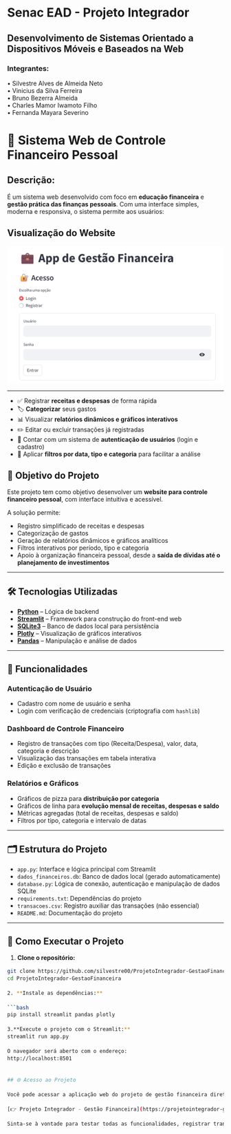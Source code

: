 # Senac EAD - Projeto Integrador
## Desenvolvimento de Sistemas Orientado a Dispositivos Móveis e Baseados na Web

### Integrantes:
• Silvestre Alves de Almeida Neto  
• Vinicius da Silva Ferreira  
• Bruno Bezerra Almeida  
• Charles Mamor Iwamoto Filho  
• Fernanda Mayara Severino

# 💼 Sistema Web de Controle Financeiro Pessoal

## Descrição:
É um sistema web desenvolvido com foco em **educação financeira** e **gestão prática das finanças pessoais**. Com uma interface simples, moderna e responsiva, o sistema permite aos usuários:

## Visualização do Website
![image_alt](https://github.com/silvestre00/ProjetoIntegrador-GestaoFinanceira/blob/25ad81a3bc463bdffd422b6b19923f8e1a0ea07b/interface.png)

---
- ✅ Registrar **receitas e despesas** de forma rápida  
- 🏷️ **Categorizar** seus gastos  
- 📊 Visualizar **relatórios dinâmicos e gráficos interativos**  
- ✏️ Editar ou excluir transações já registradas  
- 🔐 Contar com um sistema de **autenticação de usuários** (login e cadastro)  
- 📅 Aplicar **filtros por data, tipo e categoria** para facilitar a análise  

## 🎯 Objetivo do Projeto

Este projeto tem como objetivo desenvolver um **website para controle financeiro pessoal**, com interface intuitiva e acessível.

A solução permite:

- Registro simplificado de receitas e despesas  
- Categorização de gastos  
- Geração de relatórios dinâmicos e gráficos analíticos  
- Filtros interativos por período, tipo e categoria  
- Apoio à organização financeira pessoal, desde a **saída de dívidas até o planejamento de investimentos**  

---

## 🛠️ Tecnologias Utilizadas

- **[Python](https://www.python.org/)** – Lógica de backend  
- **[Streamlit](https://streamlit.io/)** – Framework para construção do front-end web  
- **[SQLite3](https://www.sqlite.org/index.html)** – Banco de dados local para persistência  
- **[Plotly](https://plotly.com/python/)** – Visualização de gráficos interativos  
- **[Pandas](https://pandas.pydata.org/)** – Manipulação e análise de dados  

---

## 🔐 Funcionalidades

### Autenticação de Usuário

- Cadastro com nome de usuário e senha  
- Login com verificação de credenciais (criptografia com `hashlib`)  

### Dashboard de Controle Financeiro

- Registro de transações com tipo (Receita/Despesa), valor, data, categoria e descrição  
- Visualização das transações em tabela interativa  
- Edição e exclusão de transações  

### Relatórios e Gráficos

- Gráficos de pizza para **distribuição por categoria**  
- Gráficos de linha para **evolução mensal de receitas, despesas e saldo**  
- Métricas agregadas (total de receitas, despesas e saldo)  
- Filtros por tipo, categoria e intervalo de datas  

---

## 🗂️ Estrutura do Projeto

- `app.py`: Interface e lógica principal com Streamlit  
- `dados_financeiros.db`: Banco de dados local (gerado automaticamente)  
- `database.py`: Lógica de conexão, autenticação e manipulação de dados SQLite  
- `requirements.txt`: Dependências do projeto  
- `transacoes.csv`: Registro auxiliar das transações (não essencial)  
- `README.md`: Documentação do projeto  

---

## 🚀 Como Executar o Projeto

1. **Clone o repositório:**

```bash
git clone https://github.com/silvestre00/ProjetoIntegrador-GestaoFinanceira.git
cd ProjetoIntegrador-GestaoFinanceira

2. **Instale as dependências:**

```bash
pip install streamlit pandas plotly

3.**Execute o projeto com o Streamlit:**
streamlit run app.py

O navegador será aberto com o endereço:
http://localhost:8501


## 🌐 Acesso ao Projeto

Você pode acessar a aplicação web do projeto de gestão financeira diretamente neste link:

[👉 Projeto Integrador - Gestão Financeira](https://projetointegrador-gestaofinanceira-4v7ppyxqbhxiqzpdopc7eg.streamlit.app/)

Sinta-se à vontade para testar todas as funcionalidades, registrar transações, visualizar relatórios e explorar o sistema!

